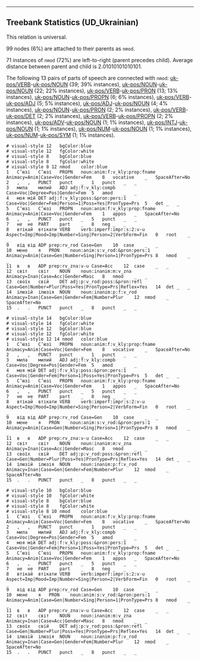 

--------------------------------------------------------------------------------

## Treebank Statistics (UD_Ukrainian)

This relation is universal.

99 nodes (6%) are attached to their parents as `nmod`.

71 instances of `nmod` (72%) are left-to-right (parent precedes child).
Average distance between parent and child is 2.01010101010101.

The following 13 pairs of parts of speech are connected with `nmod`: [uk-pos/VERB]()-[uk-pos/NOUN]() (39; 39% instances), [uk-pos/NOUN]()-[uk-pos/NOUN]() (22; 22% instances), [uk-pos/VERB]()-[uk-pos/PRON]() (13; 13% instances), [uk-pos/NOUN]()-[uk-pos/PROPN]() (6; 6% instances), [uk-pos/VERB]()-[uk-pos/ADJ]() (5; 5% instances), [uk-pos/ADJ]()-[uk-pos/NOUN]() (4; 4% instances), [uk-pos/NOUN]()-[uk-pos/PRON]() (2; 2% instances), [uk-pos/VERB]()-[uk-pos/DET]() (2; 2% instances), [uk-pos/VERB]()-[uk-pos/PROPN]() (2; 2% instances), [uk-pos/ADV]()-[uk-pos/NOUN]() (1; 1% instances), [uk-pos/INTJ]()-[uk-pos/NOUN]() (1; 1% instances), [uk-pos/NUM]()-[uk-pos/NOUN]() (1; 1% instances), [uk-pos/NUM]()-[uk-pos/SYM]() (1; 1% instances).


~~~ conllu
# visual-style 12	bgColor:blue
# visual-style 12	fgColor:white
# visual-style 8	bgColor:blue
# visual-style 8	fgColor:white
# visual-style 8 12 nmod	color:blue
1	С’юзі	С’юзі	PROPN	noun:anim:f:v_kly:prop:fname	Animacy=Anim|Case=Voc|Gender=Fem	8	vocative	_	SpaceAfter=No
2	,	,	PUNCT	punct	_	1	punct	_	_
3	мила	милий	ADJ	adj:f:v_kly:compb	Case=Voc|Degree=Pos|Gender=Fem	5	amod	_	_
4	моя	мій	DET	adj:f:v_kly:poss:&pron:pers:1	Case=Voc|Gender=Fem|Person=1|Poss=Yes|PronType=Prs	5	det	_	_
5	С’юзі	С’юзі	PROPN	noun:anim:f:v_kly:prop:fname	Animacy=Anim|Case=Voc|Gender=Fem	1	appos	_	SpaceAfter=No
6	,	,	PUNCT	punct	_	5	punct	_	_
7	не	не	PART	part	_	8	neg	_	_
8	втікай	втікати	VERB	verb:imperf:impr:s:2:v-u	Aspect=Imp|Mood=Imp|Number=Sing|Person=2|VerbForm=Fin	0	root	_	_
9	від	від	ADP	prep:rv_rod	Case=Gen	10	case	_	_
10	мене	я	PRON	noun:anim:s:v_rod:&pron:pers:1	Animacy=Anim|Case=Gen|Number=Sing|Person=1|PronType=Prs	8	nmod	_	_
11	в	в	ADP	prep:rv_zna:v-u	Case=Acc	12	case	_	_
12	світ	світ	NOUN	noun:inanim:m:v_zna	Animacy=Inan|Case=Acc|Gender=Masc	8	nmod	_	_
13	своїх	свій	DET	adj:p:v_rod:poss:&pron:refl	Case=Gen|Number=Plur|Poss=Yes|PronType=Prs|Reflex=Yes	14	det	_	_
14	ілюзій	ілюзія	NOUN	noun:inanim:p:f:v_rod	Animacy=Inan|Case=Gen|Gender=Fem|Number=Plur	12	nmod	_	SpaceAfter=No
15	.	.	PUNCT	punct	_	8	punct	_	_

~~~


~~~ conllu
# visual-style 14	bgColor:blue
# visual-style 14	fgColor:white
# visual-style 12	bgColor:blue
# visual-style 12	fgColor:white
# visual-style 12 14 nmod	color:blue
1	С’юзі	С’юзі	PROPN	noun:anim:f:v_kly:prop:fname	Animacy=Anim|Case=Voc|Gender=Fem	8	vocative	_	SpaceAfter=No
2	,	,	PUNCT	punct	_	1	punct	_	_
3	мила	милий	ADJ	adj:f:v_kly:compb	Case=Voc|Degree=Pos|Gender=Fem	5	amod	_	_
4	моя	мій	DET	adj:f:v_kly:poss:&pron:pers:1	Case=Voc|Gender=Fem|Person=1|Poss=Yes|PronType=Prs	5	det	_	_
5	С’юзі	С’юзі	PROPN	noun:anim:f:v_kly:prop:fname	Animacy=Anim|Case=Voc|Gender=Fem	1	appos	_	SpaceAfter=No
6	,	,	PUNCT	punct	_	5	punct	_	_
7	не	не	PART	part	_	8	neg	_	_
8	втікай	втікати	VERB	verb:imperf:impr:s:2:v-u	Aspect=Imp|Mood=Imp|Number=Sing|Person=2|VerbForm=Fin	0	root	_	_
9	від	від	ADP	prep:rv_rod	Case=Gen	10	case	_	_
10	мене	я	PRON	noun:anim:s:v_rod:&pron:pers:1	Animacy=Anim|Case=Gen|Number=Sing|Person=1|PronType=Prs	8	nmod	_	_
11	в	в	ADP	prep:rv_zna:v-u	Case=Acc	12	case	_	_
12	світ	світ	NOUN	noun:inanim:m:v_zna	Animacy=Inan|Case=Acc|Gender=Masc	8	nmod	_	_
13	своїх	свій	DET	adj:p:v_rod:poss:&pron:refl	Case=Gen|Number=Plur|Poss=Yes|PronType=Prs|Reflex=Yes	14	det	_	_
14	ілюзій	ілюзія	NOUN	noun:inanim:p:f:v_rod	Animacy=Inan|Case=Gen|Gender=Fem|Number=Plur	12	nmod	_	SpaceAfter=No
15	.	.	PUNCT	punct	_	8	punct	_	_

~~~


~~~ conllu
# visual-style 10	bgColor:blue
# visual-style 10	fgColor:white
# visual-style 8	bgColor:blue
# visual-style 8	fgColor:white
# visual-style 8 10 nmod	color:blue
1	С’юзі	С’юзі	PROPN	noun:anim:f:v_kly:prop:fname	Animacy=Anim|Case=Voc|Gender=Fem	8	vocative	_	SpaceAfter=No
2	,	,	PUNCT	punct	_	1	punct	_	_
3	мила	милий	ADJ	adj:f:v_kly:compb	Case=Voc|Degree=Pos|Gender=Fem	5	amod	_	_
4	моя	мій	DET	adj:f:v_kly:poss:&pron:pers:1	Case=Voc|Gender=Fem|Person=1|Poss=Yes|PronType=Prs	5	det	_	_
5	С’юзі	С’юзі	PROPN	noun:anim:f:v_kly:prop:fname	Animacy=Anim|Case=Voc|Gender=Fem	1	appos	_	SpaceAfter=No
6	,	,	PUNCT	punct	_	5	punct	_	_
7	не	не	PART	part	_	8	neg	_	_
8	втікай	втікати	VERB	verb:imperf:impr:s:2:v-u	Aspect=Imp|Mood=Imp|Number=Sing|Person=2|VerbForm=Fin	0	root	_	_
9	від	від	ADP	prep:rv_rod	Case=Gen	10	case	_	_
10	мене	я	PRON	noun:anim:s:v_rod:&pron:pers:1	Animacy=Anim|Case=Gen|Number=Sing|Person=1|PronType=Prs	8	nmod	_	_
11	в	в	ADP	prep:rv_zna:v-u	Case=Acc	12	case	_	_
12	світ	світ	NOUN	noun:inanim:m:v_zna	Animacy=Inan|Case=Acc|Gender=Masc	8	nmod	_	_
13	своїх	свій	DET	adj:p:v_rod:poss:&pron:refl	Case=Gen|Number=Plur|Poss=Yes|PronType=Prs|Reflex=Yes	14	det	_	_
14	ілюзій	ілюзія	NOUN	noun:inanim:p:f:v_rod	Animacy=Inan|Case=Gen|Gender=Fem|Number=Plur	12	nmod	_	SpaceAfter=No
15	.	.	PUNCT	punct	_	8	punct	_	_

~~~


